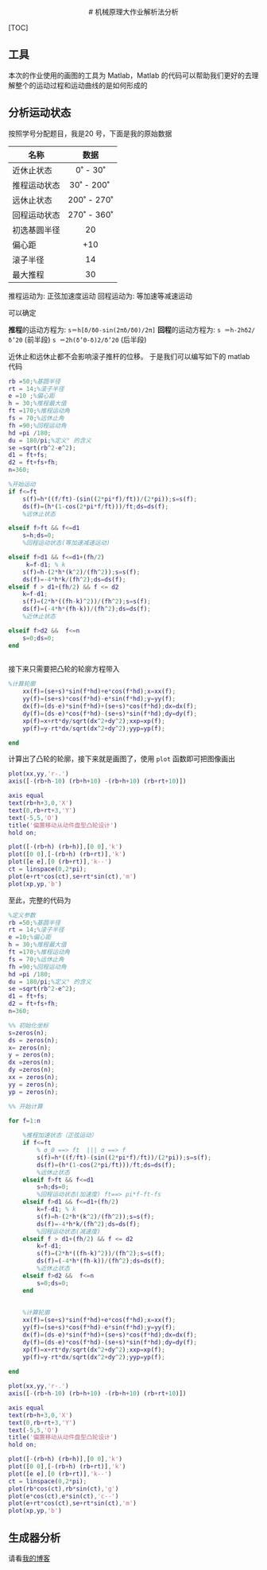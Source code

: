 <center>
# 机械原理大作业解析法分析
</center>

[TOC]

## 工具

本次的作业使用的画图的工具为 Matlab，Matlab 的代码可以帮助我们更好的去理解整个的运动过程和运动曲线的是如何形成的

## 分析运动状态

按照学号分配题目，我是20 号，下面是我的原始数据

| 名称|数据|
| --- | :-: |
| 近休止状态 | 0˚ - 30˚ |
| 推程运动状态 | 30˚ - 200˚  |
| 远休止状态 | 200˚ - 270˚ |
| 回程运动状态 | 270˚ - 360˚ |
| 初选基圆半径 | 20 |
| 偏心距 | +10 |
| 滚子半径 | 14 |
| 最大推程 | 30 |


推程运动为: 正弦加速度运动
回程运动为: 等加速等减速运动

可以确定

**推程**的运动方程为:
`s＝h[δ/δ0-sin(2πδ/δ0)/2π]`
**回程**的运动方程为:
`s ＝h-2hδ2/δ’20` (前半段)
`s ＝2h(δ’0-δ)2/δ’20` (后半段)

近休止和远休止都不会影响滚子推杆的位移。
于是我们可以编写如下的 matlab 代码

```matlab
rb =50;%基圆半径
rt = 14;%滚子半径
e =10 ;%偏心距
h = 30;%推程最大值
ft =170;%推程运动角
fs = 70;%远休止角
fh =90;%回程运动角
hd =pi /180;
du = 180/pi;%定义° 的含义
se =sqrt(rb^2-e^2);
d1 = ft+fs;
d2 = ft+fs+fh;
n=360;

%开始运动
if f<=ft
    s(f)=h*((f/ft)-(sin((2*pi*f)/ft))/(2*pi));s=s(f);
    ds(f)=(h*(1-cos(2*pi*f/ft)))/ft;ds=ds(f);
    %远休止状态

elseif f>ft && f<=d1
    s=h;ds=0;
    %回程运动状态(等加速减速运动)

elseif f>d1 && f<=d1+(fh/2)
     k=f-d1; % k
    s(f)=h-(2*h*(k^2)/(fh^2));s=s(f);
    ds(f)=-4*h*k/(fh^2);ds=ds(f);
elseif f > d1+(fh/2) && f <= d2
    k=f-d1;
    s(f)=(2*h*((fh-k)^2))/(fh^2);s=s(f);
    ds(f)=(-4*h*(fh-k))/(fh^2);ds=ds(f);
    %近休止状态

elseif f>d2 &&  f<=n
    s=0;ds=0;
end
    
```

接下来只需要把凸轮的轮廓方程带入

```matlab
%计算轮廓
    xx(f)=(se+s)*sin(f*hd)+e*cos(f*hd);x=xx(f);
    yy(f)=(se+s)*cos(f*hd)-e*sin(f*hd);y=yy(f);
    dx(f)=(ds-e)*sin(f*hd)+(se+s)*cos(f*hd);dx=dx(f);
    dy(f)=(ds-e)*cos(f*hd)-(se+s)*sin(f*hd);dy=dy(f);
    xp(f)=x+rt*dy/sqrt(dx^2+dy^2);xxp=xp(f);
    yp(f)=y-rt*dx/sqrt(dx^2+dy^2);yyp=yp(f);

end
```

计算出了凸轮的轮廓，接下来就是画图了，使用 `plot` 函数即可把图像画出

```matlab
plot(xx,yy,'r-.')
axis([-(rb+h-10) (rb+h+10) -(rb+h+10) (rb+rt+10)])

axis equal
text(rb+h+3,0,'X')
text(0,rb+rt+3,'Y')
text(-5,5,'O')
title('偏置移动从动件盘型凸轮设计')
hold on;

plot([-(rb+h) (rb+h)],[0 0],'k')
plot([0 0],[-(rb+h) (rb+rt)],'k')
plot([e e],[0 (rb+rt)],'k--')
ct = linspace(0,2*pi);
plot(e+rt*cos(ct),se+rt*sin(ct),'m')
plot(xp,yp,'b')
```

至此，完整的代码为

```matlab
%定义参数
rb =50;%基圆半径
rt = 14;%滚子半径
e =10;%偏心距
h = 30;%推程最大值
ft =170;%推程运动角
fs = 70;%远休止角
fh =90;%回程运动角
hd =pi /180;
du = 180/pi;%定义° 的含义
se =sqrt(rb^2-e^2);
d1 = ft+fs;
d2 = ft+fs+fh;
n=360;

%% 初始化坐标
s=zeros(n);
ds = zeros(n);
x= zeros(n);
y = zeros(n);
dx =zeros(n);
dy =zeros(n);
xx = zeros(n);
yy = zeros(n);
yp = zeros(n);

%% 开始计算

for f=1:n
    
    %推程加速状态（正弦运动）
    if f<=ft
        % σ_0 ==> ft  ||| σ ==> f
        s(f)=h*((f/ft)-(sin((2*pi*f)/ft))/(2*pi));s=s(f);
        ds(f)=(h*(1-cos(2*pi/ft)))/ft;ds=ds(f);
        %远休止状态
    elseif f>ft && f<=d1
        s=h;ds=0;
        %回程运动状态(加速度) ft==> pi*f-ft-fs
    elseif f>d1 && f<=d1+(fh/2)
        k=f-d1; % k
        s(f)=h-(2*h*(k^2)/(fh^2));s=s(f);
        ds(f)=-4*h*k/(fh^2);ds=ds(f);
        %回程运动状态(减速度)
    elseif f > d1+(fh/2) && f <= d2
        k=f-d1;
        s(f)=(2*h*((fh-k)^2))/(fh^2);s=s(f);
        ds(f)=(-4*h*(fh-k))/(fh^2);ds=ds(f);
        %近休止状态
    elseif f>d2 &&  f<=n
        s=0;ds=0;
    end
    
    
    %计算轮廓
    xx(f)=(se+s)*sin(f*hd)+e*cos(f*hd);x=xx(f);
    yy(f)=(se+s)*cos(f*hd)-e*sin(f*hd);y=yy(f);
    dx(f)=(ds-e)*sin(f*hd)+(se+s)*cos(f*hd);dx=dx(f);
    dy(f)=(ds-e)*cos(f*hd)-(se+s)*sin(f*hd);dy=dy(f);
    xp(f)=x+rt*dy/sqrt(dx^2+dy^2);xxp=xp(f);
    yp(f)=y-rt*dx/sqrt(dx^2+dy^2);yyp=yp(f);
    
end

plot(xx,yy,'r-.')
axis([-(rb+h-10) (rb+h+10) -(rb+h+10) (rb+rt+10)])

axis equal
text(rb+h+3,0,'X')
text(0,rb+rt+3,'Y')
text(-5,5,'O')
title('偏置移动从动件盘型凸轮设计')
hold on;

plot([-(rb+h) (rb+h)],[0 0],'k')
plot([0 0],[-(rb+h) (rb+rt)],'k')
plot([e e],[0 (rb+rt)],'k--')
ct = linspace(0,2*pi);
plot(rb*cos(ct),rb*sin(ct),'g')
plot(e*cos(ct),e*sin(ct),'c--')
plot(e+rt*cos(ct),se+rt*sin(ct),'m')
plot(xp,yp,'b')
```
## 生成器分析

请看[我的博客](https://0w0.tn)
